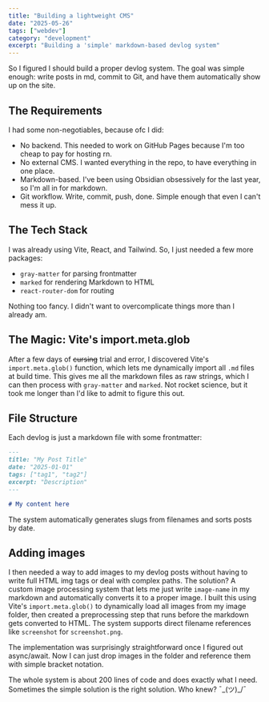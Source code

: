 ```yaml
---
title: "Building a lightweight CMS"
date: "2025-05-26"
tags: ["webdev"]
category: "development"
excerpt: "Building a 'simple' markdown-based devlog system"
---
```


 So I figured I should build a proper devlog system. The goal was simple enough: write posts in md, commit to Git, and have them automatically show up on the site.

## The Requirements

I had some non-negotiables, because ofc I did:

- No backend. This needed to work on GitHub Pages because I'm too cheap to pay for hosting rn.
- No external CMS. I wanted everything in the repo, to have everything in one place.
- Markdown-based. I've been using Obsidian obsessively for the last year, so I'm all in for markdown.
- Git workflow. Write, commit, push, done. Simple enough that even I can't mess it up.

## The Tech Stack

I was already using Vite, React, and Tailwind. So, I just needed a few more packages:

- `gray-matter` for parsing frontmatter
- `marked` for rendering Markdown to HTML
- `react-router-dom` for routing

Nothing too fancy. I didn't want to overcomplicate things more than I already am.

## The Magic: Vite's import.meta.glob

After a few days of ~~cursing~~ trial and error, I discovered Vite's `import.meta.glob()` function, which lets me dynamically import all `.md` files at build time. This gives me all the markdown files as raw strings, which I can then process with `gray-matter` and `marked`. Not rocket science, but it took me longer than I'd like to admit to figure this out.

## File Structure

Each devlog is just a markdown file with some frontmatter:

```markdown
---
title: "My Post Title"
date: "2025-01-01"
tags: ["tag1", "tag2"]
excerpt: "Description"
---

# My content here
```

The system automatically generates slugs from filenames and sorts posts by date.

## Adding images

I then needed a way to add images to my devlog posts without having to write full HTML img tags or deal with complex paths. The solution? A custom image processing system that lets me just write `image-name` in my markdown and automatically converts it to a proper image. I built this using Vite's `import.meta.glob()` to dynamically load all images from my image folder, then created a preprocessing step that runs before the markdown gets converted to HTML. The system supports direct filename references like `screenshot` for `screenshot.png`.

The implementation was surprisingly straightforward once I figured out async/await. Now I can just drop images in the folder and reference them with simple bracket notation.

The whole system is about 200 lines of code and does exactly what I need. Sometimes the simple solution is the right solution. Who knew? ¯\_(ツ)_/¯